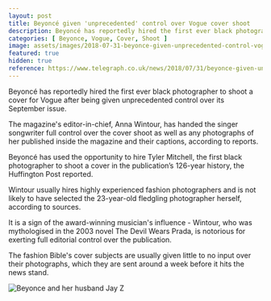 ```yaml
---
layout: post
title: Beyoncé given 'unprecedented' control over Vogue cover shoot
description: Beyoncé has reportedly hired the first ever black photographer to shoot a cover for Vogue after being given unprecedented control over its September issue.
categories: [ Beyonce, Vogue, Cover, Shoot ]
image: assets/images/2018-07-31-beyonce-given-unprecedented-control-vogue-cover-shoot.jpg
featured: true
hidden: true
reference: https://www.telegraph.co.uk/news/2018/07/31/beyonce-given-unprecedented-control-vogue-cover-shoot/
---
```

Beyoncé has reportedly hired the first ever black photographer to shoot a cover for Vogue after being given unprecedented control over its September issue.

The magazine's editor-in-chief, Anna Wintour, has handed the singer songwriter full control over the cover shoot as well as any photographs of her published inside the magazine and their captions, according to reports.

Beyoncé has used the opportunity to hire Tyler Mitchell, the first black photographer to shoot a cover in the publication’s 126-year history, the Huffington Post reported.

Wintour usually hires highly experienced fashion photographers and is not likely to have selected the 23-year-old fledgling photographer herself, according to sources. 

It is a sign of the award-winning musician's influence - Wintour, who was mythologised in the 2003 novel The Devil Wears Prada, is notorious for exerting full editorial control over the publication.

The fashion Bible's cover subjects are usually given little to no input over their photographs, which they are sent around a week before it hits the news stand.

<img src="https://www.telegraph.co.uk/content/dam/news/2018/07/30/TELEMMGLPICT000148098159_trans_NvBQzQNjv4BqI0eZ1-KPmbcUg0JKSqUDPX14JqSFb0I4TyMn2hZN6Ck.jpeg?imwidth=480" sizes="100vw,(min-width: 480px) 480px,(min-width: 730px) 580px,(min-width: 1008px) 620px" alt="Beyonce and her husband Jay Z">

